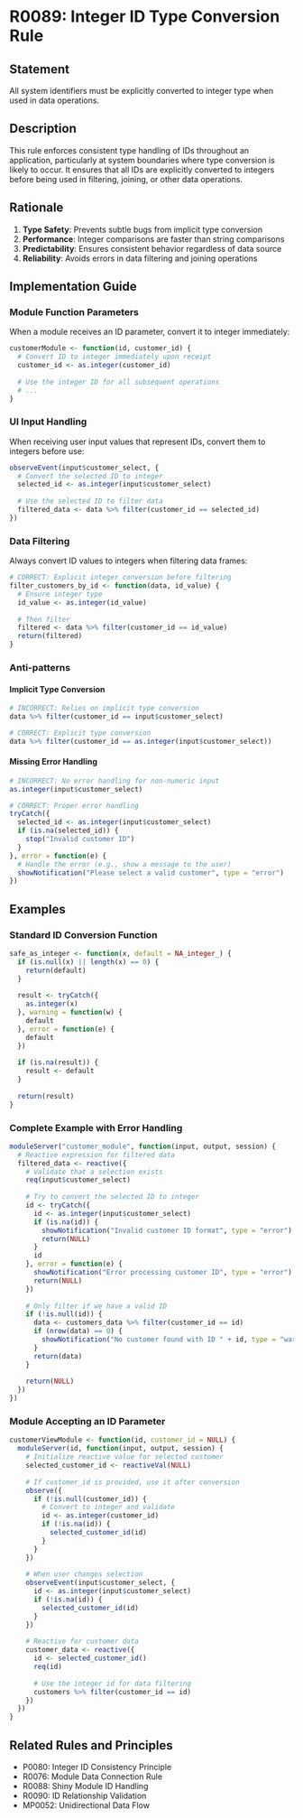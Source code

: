# R0089: Integer ID Type Conversion Rule

## Statement
All system identifiers must be explicitly converted to integer type when used in data operations.

## Description
This rule enforces consistent type handling of IDs throughout an application, particularly at system boundaries where type conversion is likely to occur. It ensures that all IDs are explicitly converted to integers before being used in filtering, joining, or other data operations.

## Rationale
1. **Type Safety**: Prevents subtle bugs from implicit type conversion
2. **Performance**: Integer comparisons are faster than string comparisons
3. **Predictability**: Ensures consistent behavior regardless of data source
4. **Reliability**: Avoids errors in data filtering and joining operations

## Implementation Guide

### Module Function Parameters
When a module receives an ID parameter, convert it to integer immediately:

```r
customerModule <- function(id, customer_id) {
  # Convert ID to integer immediately upon receipt
  customer_id <- as.integer(customer_id)
  
  # Use the integer ID for all subsequent operations
  # ...
}
```

### UI Input Handling
When receiving user input values that represent IDs, convert them to integers before use:

```r
observeEvent(input$customer_select, {
  # Convert the selected ID to integer
  selected_id <- as.integer(input$customer_select)
  
  # Use the selected ID to filter data
  filtered_data <- data %>% filter(customer_id == selected_id)
})
```

### Data Filtering
Always convert ID values to integers when filtering data frames:

```r
# CORRECT: Explicit integer conversion before filtering
filter_customers_by_id <- function(data, id_value) {
  # Ensure integer type
  id_value <- as.integer(id_value)
  
  # Then filter
  filtered <- data %>% filter(customer_id == id_value)
  return(filtered)
}
```

### Anti-patterns

#### Implicit Type Conversion
```r
# INCORRECT: Relies on implicit type conversion
data %>% filter(customer_id == input$customer_select)

# CORRECT: Explicit type conversion
data %>% filter(customer_id == as.integer(input$customer_select))
```

#### Missing Error Handling
```r
# INCORRECT: No error handling for non-numeric input
as.integer(input$customer_select)

# CORRECT: Proper error handling
tryCatch({
  selected_id <- as.integer(input$customer_select)
  if (is.na(selected_id)) {
    stop("Invalid customer ID")
  }
}, error = function(e) {
  # Handle the error (e.g., show a message to the user)
  showNotification("Please select a valid customer", type = "error")
})
```

## Examples

### Standard ID Conversion Function
```r
safe_as_integer <- function(x, default = NA_integer_) {
  if (is.null(x) || length(x) == 0) {
    return(default)
  }
  
  result <- tryCatch({
    as.integer(x)
  }, warning = function(w) {
    default
  }, error = function(e) {
    default
  })
  
  if (is.na(result)) {
    result <- default
  }
  
  return(result)
}
```

### Complete Example with Error Handling
```r
moduleServer("customer_module", function(input, output, session) {
  # Reactive expression for filtered data
  filtered_data <- reactive({
    # Validate that a selection exists
    req(input$customer_select)
    
    # Try to convert the selected ID to integer
    id <- tryCatch({
      id <- as.integer(input$customer_select)
      if (is.na(id)) {
        showNotification("Invalid customer ID format", type = "error")
        return(NULL)
      }
      id
    }, error = function(e) {
      showNotification("Error processing customer ID", type = "error")
      return(NULL)
    })
    
    # Only filter if we have a valid ID
    if (!is.null(id)) {
      data <- customers_data %>% filter(customer_id == id)
      if (nrow(data) == 0) {
        showNotification("No customer found with ID " + id, type = "warning")
      }
      return(data)
    }
    
    return(NULL)
  })
})
```

### Module Accepting an ID Parameter
```r
customerViewModule <- function(id, customer_id = NULL) {
  moduleServer(id, function(input, output, session) {
    # Initialize reactive value for selected customer
    selected_customer_id <- reactiveVal(NULL)
    
    # If customer_id is provided, use it after conversion
    observe({
      if (!is.null(customer_id)) {
        # Convert to integer and validate
        id <- as.integer(customer_id)
        if (!is.na(id)) {
          selected_customer_id(id)
        }
      }
    })
    
    # When user changes selection
    observeEvent(input$customer_select, {
      id <- as.integer(input$customer_select)
      if (!is.na(id)) {
        selected_customer_id(id)
      }
    })
    
    # Reactive for customer data
    customer_data <- reactive({
      id <- selected_customer_id()
      req(id)
      
      # Use the integer id for data filtering
      customers %>% filter(customer_id == id)
    })
  })
}
```

## Related Rules and Principles
- P0080: Integer ID Consistency Principle
- R0076: Module Data Connection Rule
- R0088: Shiny Module ID Handling
- R0090: ID Relationship Validation
- MP0052: Unidirectional Data Flow
